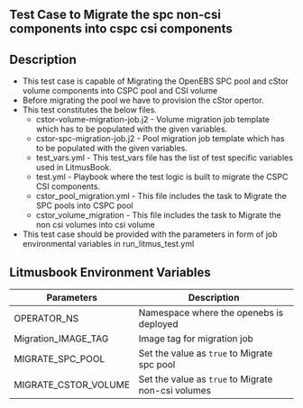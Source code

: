 ## Test Case to Migrate the spc non-csi components into cspc csi components

## Description
   - This test case is capable of Migrating the OpenEBS SPC pool and cStor volume components into CSPC pool and CSI volume
   - Before migrating the pool we have to provision the cStor opertor. 
   - This test constitutes the below files.
     - cstor-volume-migration-job.j2 - Volume migration job template which has to be populated with the given variables.
     - cstor-spc-migration-job.j2 - Pool migration job template which has to be populated with the given variables.
     - test_vars.yml - This test_vars file has the list of test specific variables used in LitmusBook.
     - test.yml - Playbook where the test logic is built to migrate the CSPC CSI components.
     - cstor_pool_migration.yml - This file includes the task to Migrate the SPC pools into CSPC pool
     - cstor_volume_migration - This file includes the task to Migrate the non csi volumes into csi volume
   - This test case should be provided with the parameters in form of job environmental variables in run_litmus_test.yml

## Litmusbook Environment Variables

| Parameters              | Description                                                |
| ----------------------- | ---------------------------------------------------------- |
| OPERATOR_NS             | Namespace where the openebs is deployed                    |
| Migration_IMAGE_TAG     | Image tag for migration job                                |
| MIGRATE_SPC_POOL        | Set the value as `true` to Migrate spc pool                |
| MIGRATE_CSTOR_VOLUME    | Set the value as `true` to Migrate non-csi volumes         |